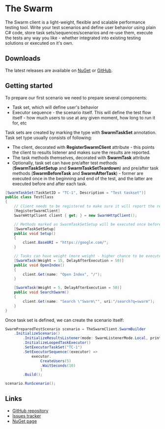 # The Swarm
The Swarm client is a light-weight, flexible and scalable performance testing tool. Write your test scenarios and define user behavior using plain C# code, store task sets/sequences/scenarios and re-use them, execute the tests any way you like - whether integrated into existing testing solutions or executed on it's own.

## Downloads
The latest releases are available on [NuGet](https://www.nuget.org/packages/TheSwarmClient) or [GitHub](https://github.com/TheSwarmProject/TheSwarmClient/releases).

## Getting started
To prepare our first scenario we need to prepare several components:
- Task set, which will define user's behavior
- Executor sequence - the scenario itself. This will define the test flow itself - how much users to use at any given moment, how long to run it for, etc

Task sets are created by marking the type with **SwarmTaskSet** annotation. Task set type usually consists of following:
- The client, decorated with **RegisterSwarmClient** attribute - this points the client to results listener and makes sure the results are reported.
- The task methods themselves, decorated with **SwarmTask** attribute
- Optionally, task set can have pre/after test methods (**SwarmTaskSetSetup** and **SwarmTaskSetTeardown**) and pre/after task methods (**SwarmBeforeTask** and **SwarmAfterTask**) - former are executed once in the beginning and end of the test, and the latter are executed before and after each task.
```cs
[SwarmTaskSet(TaskSetID = "TC-1", Description = "Test taskset")]
public class TestClass
{
    // Client needs to be registered to make sure it will report the results to results listener
    [RegisterSwarmClient]
    SwarmHttpClient client { get; } = new SwarmHttpClient();

    // Methods marked as SwarmTaskSetSetup will be executed once before the task loop begins
    [SwarmTaskSetSetup]
    public void Setup()
    {
        client.BaseURI = "https://google.com/";
    }

    // Tasks can have weight (more weight - higher chance to be executed) and set delay after the execution in milliseconds
    [SwarmTask(Weight = 15, DelayAfterExecution = 50)]
    public void OpenIndex()
    {
        client.Get(name: "Open Index", "/");
    }

    [SwarmTask(Weight = 5, DelayAfterExecution = 50)]
    public void SearchSwarm()
    {
        client.Get(name: "Search \"Swarm\"", uri:"/search?q=swarm");
    }
}
```

Once task set is defined, we can create the scenario itself:
```cs
SwarmPreparedTestScenario scenario = TheSwarmClient.SwarmBuilder
    .InitializeScenario()
        .InitializeResultsListener(mode: SwarmListenerMode.Local, printStats: true)     // Initialize local results listener and enable current stats printing in console
        .InitializeLoopedTaskExecutor()                                                 // Initialize looped task executor
        .SetExecutorTaskSet("TC-1")                                                     // Use the task set TC-1 we've created earlier
        .SetExecutorSequence((executor) =>                                              // Define the executor sequence - the scenario itself
            executor.
                CreateUsers(5)                                                          // Create 5 users at once and start execution
                .WaitSeconds(10)                                                        // Keep them working for 10 seconds
                )
        .Build();

scenario.RunScenario();                                                                 // Start execution
```

## Links
- [GitHub repository](https://github.com/TheSwarmProject/TheSwarmClient)
- [Issues tracker](https://github.com/TheSwarmProject/TheSwarmClient/issues)
- [NuGet page](https://www.nuget.org/packages/TheSwarmClient)